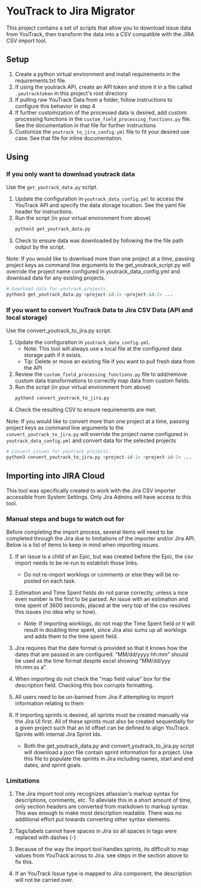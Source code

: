 # YouTrack to Jira Migrator

This project contains a set of scripts that allow you to download issue data from YouTrack, then transform the data into a CSV compatible with the JIRA CSV import tool.

## Setup

1. Create a python virtual environment and install requirements in the requirements.txt file.
2. If using the youtrack API, create an API token and store it in a file called `.youtracktoken` in this project's root directory
3. If pulling raw YouTrack Data from a folder, follow instructions to configure this behavior in step 4
4. If further customization of the processed data is desired, add custom processing functions in the `custom_field_processing_functions.py` file. See the documentation in that file for further instructions
5. Customize the `youtrack_to_jira_config.yml` file to fit your desired use case. See that file for inline documentation.

## Using

### If you only want to download youtrack data

Use the `get_youtrack_data.py` script.

1. Update the configuration in `youtrack_data_config.yml` to access the YouTrack API and specify the data storage location. See the yaml file header for instructions.
2. Run the script (in your virtual environment from above)
    ```python
    python3 get_youtrack_data.py
    ```
3. Check to ensure data was downloaded by following the the file path output by the script.

Note: If you would like to download more than one project at a time, passing project keys as command line arguments to the get_youtrack_script.py will override the project name configured in youtrack_data_config.yml and download data for any existing projects.

```python
# Download data for youtrack projects.
python3 get_youtrack_data.py <project-id-1> <project-id-2> ...
```

### If you want to convert YouTrack Data to Jira CSV Data (API and local storage)

Use the convert_youtrack_to_jira.py script.

1. Update the configuration in `youtrack_data_config.yml`.
    * Note: This tool will always use a local file at the configured data storage path if it exists.
    * Tip: Delete or move an existing file if you want to pull fresh data from the API
2. Review the `custom_field_processing_functions.py` file to add/remove custom data transformations to correctly map data from custom fields.
3. Run the script (in your virtual environment from above)
    ```python
    python3 convert_youtrack_to_jira.py
    ```
4. Check the resulting CSV to ensure requirements are met.

Note: If you would like to convert more than one project at a time, passing project keys as command line arguments to the `convert_youtrack_to_jira.py` will override the project name configured in `youtrack_data_config.yml` and convert data for the selected projects
```python
# Convert issues for youtrack projects. 
python3 convert_youtrack_to_jira.py <project-id-1> <project-id-2> ...
```

## Importing into JIRA Cloud

This tool was specifically created to work with the Jira CSV importer accessible from System Settings. Only Jira Admins will have access to this tool.

### Manual steps and bugs to watch out for

Before completing the import process, several items will need to be completed through the Jira due to limitations of the importer and/or Jira API. Below is a list of items to keep in mind when importing issues.

1. If an issue is a child of an Epic, but was created before the Epic, the csv import needs to be re-run to establish those links.
    * Do not re-import worklogs or comments or else they will be re-posted on each task.

2. Estimation and Time Spent fields do not parse correctly, unless a nice even number is the first to be parsed. An issue with an estimation and time spent of 3600 seconds, placed at the very top of the csv resolves this issues (no idea why or how).
    * Note: If importing worklogs, do not map the Time Spent field or it will result in doubling time spent, since Jira also sums up all worklogs and adds them to the time spent field.

3. Jira requires that the date format is provided so that it knows how the dates that are passed in are configured. “MM/dd/yyyy hh:mm” should be used as the time format despite excel showing “MM/dd/yyy hh:mm:ss a”.

4. When importing do not check the "map field value" box for the description field. Checking this box corrupts formatting.

5. All users need to be un-banned from Jira if attempting to import information relating to them  

6. If importing sprints is desired, all sprints must be created manually via the Jira UI first. All of these sprints must also be created sequentially for a given project such that an Id offset can be defined to align YouTrack Sprints with internal Jira Sprint Ids.
    * Both the get_youtrack_data.py and convert_youtrack_to_jira.py script will download a json file contain sprint information for a project. Use this file to populate the sprints in Jira including names, start and end dates, and sprint goals.

### Limitations

1. The Jira import tool only recognizes atlassian's markup syntax for descriptions, comments, etc. To alleviate this in a short amount of time, only section headers are converted from markdown to markup syntax. This was enough to make most description readable. There was no additional effort put towards converting other syntax elements.

2. Tags/labels cannot have spaces in Jira so all spaces in tags were replaced with dashes (-)

3. Because of the way the import tool handles sprints, its difficult to map values from YouTrack across to Jira. see steps in the section above to fix this.

4. If an YouTrack Issue type is mapped to Jira component, the description will not be carried over.
